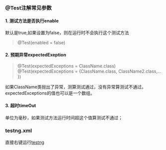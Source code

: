 

### @Test注解常见参数

#### 1. 测试方法是否执行enable
默认是true,如果设置为false，则在运行时不会执行这个测试方法
> @Test(enabled = false)

#### 2. 预期异常expectedExeption

> @Test(expectedExceptions = ClassName.class)
>@Test(expectedExceptions = {ClassName.class, ClassName2.class,... })

如果ClassName类抛出了异常，测算测试通过，没有异常算测试不通过。
expectedExceptions的值也可以是一个数组。

#### 3. 超时timeOut
单位为毫秒，如果测试方法运行时间超这个值算测试不通过；



### testng.xml
直接右键运行[testng](./src/test/resources/testng.xml)